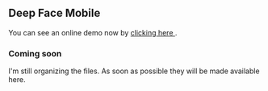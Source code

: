 ## Deep Face Mobile



You can see an online demo now by [ clicking here ](https://cyberh.com.br/ai-ml/deep-learning/deepFace-Mobile-Anaxi-Melo.html).

### Coming soon

I'm still organizing the files. As soon as possible they will be made available here.
